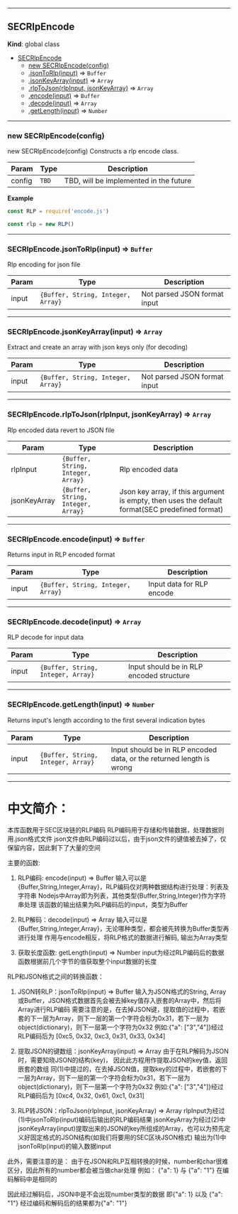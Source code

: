 <a name="SECJS-RLP"></a>

* * *
## SECRlpEncode
**Kind**: global class

* [SECRlpEncode](#SECRlpEncode)
    * [new SECRlpEncode(config)](#new_SECRlpEncode_new)
    * [.jsonToRlp(input)](#SECRlpEncode+jsonToRlp) ⇒ <code>Buffer</code>
    * [.jsonKeyArray(input)](#SECRlpEncode+jsonKeyArray) ⇒ <code>Array</code>
    * [.rlpToJson(rlpInput, jsonKeyArray)](#SECRlpEncode+rlpToJson) ⇒ <code>Array</code>
    * [.encode(input)](#SECRlpEncode+encode) ⇒ <code>Buffer</code>
    * [.decode(input)](#SECRlpEncode+decode) ⇒ <code>Array</code>
    * [.getLength(input)](#SECRlpEncode+getLength) ⇒ <code>Number</code>


* * *
<a name="new_SECRlpEncode_new"></a>

### new SECRlpEncode(config)
new SECRlpEncode(config)
Constructs a rlp encode class.


| Param | Type | Description |
| --- | --- | --- |
| config | <code>TBD</code> | TBD, will be implemented in the future |

**Example**
```js
const RLP = require('encode.js')

const rlp = new RLP()
```


* * *
<a name="SECRlpEncode+jsonToRlp"></a>
### SECRlpEncode.jsonToRlp(input) ⇒ <code>Buffer</code>
Rlp encoding for json file

| Param | Type | Description |
| --- | --- | --- |
| input | <code>{Buffer, String, Integer, Array}</code> | Not parsed JSON format input |


* * *
<a name="SECRlpEncode+jsonKeyArray"></a>
### SECRlpEncode.jsonKeyArray(input) ⇒ <code>Array</code>
Extract and create an array with json keys only (for decoding)

| Param | Type | Description |
| --- | --- | --- |
| input | <code>{Buffer, String, Integer, Array}</code> | Not parsed JSON format input |



* * *
<a name="SECRlpEncode+rlpToJson"></a>
### SECRlpEncode.rlpToJson(rlpInput, jsonKeyArray) ⇒ <code>Array</code>
Rlp encoded data revert to JSON file

| Param | Type | Description |
| --- | --- | --- |
| rlpInput | <code>{Buffer, String, Integer, Array}</code> | Rlp encoded data |
| jsonKeyArray | <code>{Buffer, String, Integer, Array}</code> | Json key array, if this argument is empty, then uses the default format(SEC predefined format) |



* * *
<a name="SECRlpEncode+encode"></a>
### SECRlpEncode.encode(input) ⇒ <code>Buffer</code>
Returns input in RLP encoded format

| Param | Type | Description |
| --- | --- | --- |
| input | <code>{Buffer, String, Integer, Array}</code> | Input data for RLP encode |



* * *
<a name="SECRlpEncode+decode"></a>
### SECRlpEncode.decode(input) ⇒ <code>Array</code>
RLP decode for input data

| Param | Type | Description |
| --- | --- | --- |
| input | <code>{Buffer, String, Integer, Array}</code> | Input should be in RLP encoded structure |



* * *
<a name="SECRlpEncode+getLength"></a>
### SECRlpEncode.getLength(input) ⇒ <code>Number</code>
Returns input's length according to the first several indication bytes

| Param | Type | Description |
| --- | --- | --- |
| input | <code>{Buffer, String, Integer, Array}</code> | Input should be in RLP encoded data, or the returned length is wrong |






* * *
# 中文简介：
本库函数用于SEC区块链的RLP编码
RLP编码用于存储和传输数据，处理数据则用.json格式文件
json文件由RLP编码过以后，由于json文件的键值被去掉了，仅保留内容，因此剩下了大量的空间

主要的函数:
1.	RLP编码: encode(input) => Buffer
	输入可以是{Buffer,String,Integer,Array}，RLP编码仅对两种数据结构进行处理：列表及字符串
	Nodejs中Array即为列表，其他类型{Buffer,String,Integer}作为字符串处理
	该函数的输出结果为RLP编码后的input，类型为Buffer

2.	RLP解码：decode(input) => Array
	输入可以是{Buffer,String,Integer,Array}，无论哪种类型，都会被先转换为Buffer类型再进行处理
	作用与encode相反，将RLP格式的数据进行解码, 输出为Array类型

3.	获取长度函数: getLength(input) => Number
	input为经过RLP编码后的数据
	函数根据前几个字节的值获取整个input数据的长度
	
RLP和JSON格式之间的转换函数：
1.	JSON转RLP：jsonToRlp(input) => Buffer
	输入为JSON格式的String, Array或Buffer，JSON格式数据首先会被去掉key值存入嵌套的Array中，然后将Array进行RLP编码
	需要注意的是，在去掉JSON键，提取值的过程中，若嵌套的下一层为Array，则下一层的第一个字符会标为0x31，若下一层为object(dictionary)，则下一层第一个字符为0x32
	例如:{"a": ["3","4"]}经过RLP编码后为 [0xc5, 0x32, 0xc3, 0x31, 0x33, 0x34]

2.	提取JSON的键数组：jsonKeyArray(input) => Array
	由于在RLP解码为JSON时，需要知晓JSON的结构(key)， 因此此方程用作提取JSON的key值，返回嵌套的数组
	同(1)中提过的，在去掉JSON值，提取key的过程中，若嵌套的下一层为Array，则下一层的第一个字符会标为0x31，若下一层为object(dictionary)，则下一层第一个字符为0x32
	例如:{"a": ["3","4"]}经过RLP编码后为 [0xc4, 0x32, 0x61, 0xc1, 0x31]

3.	RLP转JSON：rlpToJson(rlpInput, jsonKeyArray) => Array
	rlpInput为经过(1)中jsonToRlp(input)编码后输出的RLP编码结果
	jsonKeyArray为经过(2)中jsonKeyArray(input)提取出来的JSON的key所组成的Array，也可以为预先定义好固定格式的JSON结构(如我们将要用的SEC区块JSON格式)
	输出为(1)中jsonToRlp(input)的输入数据input

此外，需要注意的是：
由于在JSON和RLP互相转换的时候，number和char很难区分，因此所有的number都会被当做char处理
例如： {"a": 1} 与 {"a": "1"} 在编码解码中是相同的

因此经过解码后，JSON中是不会出现number类型的数据
即{"a": 1} 以及 {"a": "1"} 经过编码和解码后的结果都为{"a": "1"}
